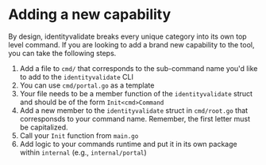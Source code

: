 # Adding a new capability

By design, identityvalidate breaks every unique category into its own top level command. If you are looking to add a brand new capability to the tool, you can take the following steps.

1. Add a file to `cmd/` that corresponds to the sub-command name you'd like to add to the `identityvalidate` CLI
2. You can use `cmd/portal.go` as a template
3. Your file needs to be a member function of the `identityvalidate` struct and should be of the form `Init<cmd>Command`
4. Add a new member to the `identityvalidate` struct in `cmd/root.go` that corresponsds to your command name. Remember, the first letter must be capitalized.
5. Call your `Init` function from `main.go`
6. Add logic to your commands runtime and put it in its own package within `internal` (e.g., `internal/portal`)
